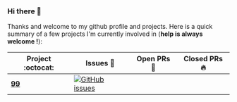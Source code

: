 ### Hi there 👋

Thanks and welcome to my github profile and projects. Here is a quick summary of a few projects I'm currently involved in (**help is always welcome !**):


|      Project :octocat:   |     Issues :bug:   | Open PRs :bell:  | Closed PRs :fire:  |
|-------------|-------------------|---|---|
| [**99**](https://github.com//gimseng/99-ML-Learning-Projects/) | [![GitHub issues](https://img.shields.io/github/issues/gimseng/99-ML-Learning-Projects?color=green&logo=github&style=flat)](https://github.com//gimseng/99-ML-Learning-Projects/issues)





<!--
Here are some ideas to get you started:

- 🔭 I’m currently working on ...
- 🌱 I’m currently learning ...
- 👯 I’m looking to collaborate on ...
- 🤔 I’m looking for help with ...
- 💬 Ask me about ...
- 📫 How to reach me: ...
- 😄 Pronouns: ...
- ⚡ Fun fact: ...

-->

